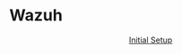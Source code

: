 # Wazuh

<html>
  <header>
    <a href = "https://github.com/seabar24/Tech-Journal/wiki/Wazuh-Entry#initial-setup"> Initial Setup</a>
  </header>
 </html>
    
